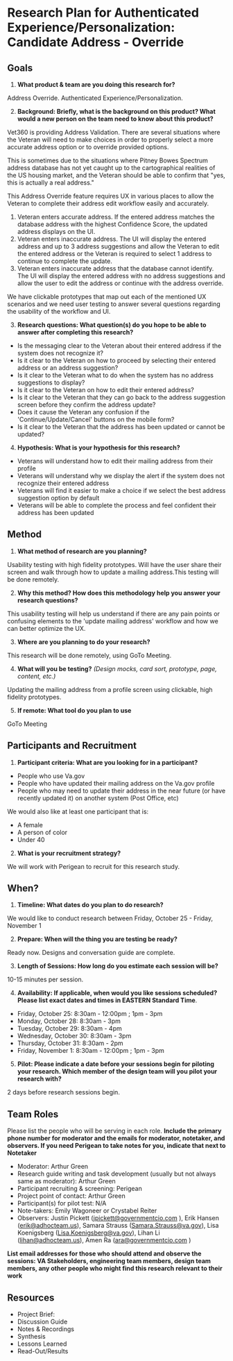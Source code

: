 # Research Plan for Authenticated Experience/Personalization: Candidate Address - Override

## Goals
1.  **What product & team are you doing this research for?**

Address Override.  Authenticated Experience/Personalization.

2.  **Background: Briefly, what is the background on this product? What would a new person on the team need to know about this product?**

Vet360 is providing Address Validation.  There are several situations where the Veteran will need to make choices in order to properly select a more accurate address option or to override provided options.

This is sometimes due to the situations where Pitney Bowes Spectrum address database has not yet caught up to the cartographical realities of the US housing market,  and the Veteran should be able to confirm that "yes, this is actually a real address."

This Address Override feature requires UX in various places to allow the Veteran to complete their address edit workflow easily and accurately.
  1. Veteran enters accurate address.  If the entered address matches the database address with the highest Confidence Score, the updated address displays on the UI.
  2.  Veteran enters inaccurate address.  The UI will display the entered address and up to 3 address suggestions and allow the Veteran to edit the entered address or the Veteran is required to select 1 address to continue to complete the update.
  3.  Veteran enters inaccurate address that the database cannot identify.  The UI will display the entered address with no address suggestions and allow the user to edit the address or continue with the address override.
  
  We have clickable prototypes that map out each of the mentioned UX scenarios and we need user testing to answer several questions regarding the usability of the workflow and UI.

3.  **Research questions: What question(s) do you hope to be able to answer after completing this research?** 

- Is the messaging clear to the Veteran about their entered address if the system does not recognize it?
- Is it clear to the Veteran on how to proceed by selecting their entered address or an address suggestion?
- Is it clear to the Veteran what to do when the system has no address suggestions to display?
- Is it clear to the Veteran on how to edit their entered address?
- Is it clear to the Veteran that they can go back to the address suggestion screen before they confirm the address update?
- Does it cause the Veteran any confusion if the 'Continue/Update/Cancel' buttons on the mobile form?
- Is it clear to the Veteran that the address has been updated or cannot be updated?

4.  **Hypothesis: What is your hypothesis for this research?**

- Veterans will understand how to edit their mailing address from their profile
- Veterans will understand why we display the alert if the system does not recognize their entered address
- Veterans will find it easier to make a choice if we select the best address suggestion option by default
- Veterans will be able to complete the process and feel confident their address has been updated


## Method
1.	**What method of research are you planning?** 
  
Usability testing with high fidelity prototypes.  Will have the user share their screen and walk through how to update a 
mailing address.This testing will be done remotely.
  
2.	**Why this method? How does this methodology help you answer your research questions?**

This usability testing will help us understand if there are any pain points or confusing elements to the 'update mailing address' workflow and how we can better optimize the UX.

3.	**Where are you planning to do your research?**

This research will be done remotely, using GoTo Meeting.

4.	**What will you be testing?** *(Design mocks, card sort, prototype, page, content, etc.)* 

Updating the mailing address from a profile screen using clickable, high fidelity prototypes.

5.  **If remote: What tool do you plan to use**

GoTo Meeting

## Participants and Recruitment
1.	**Participant criteria: What are you looking for in a participant?**

- People who use Va.gov
- People who have updated their mailing address on the Va.gov profile
- People who may need to update their address in the near future (or have recently updated it) on another system (Post Office, etc)

We would also like at least one participant that is:
- A female
- A person of color
- Under 40

2.	**What is your recruitment strategy?** 

We will work with Perigean to recruit for this research study.

## When? 
1.	**Timeline: What dates do you plan to do research?** 

We would like to conduct research between Friday, October 25 - Friday, November 1

2.	**Prepare: When will the thing you are testing be ready?**

Ready now.  Designs and conversation guide are complete.

3. **Length of Sessions: How long do you estimate each session will be?** 

10-15 minutes per session.

4.	**Availability: If applicable, when would you like sessions scheduled?** **Please list exact dates and times in EASTERN Standard Time**. 

- Friday, October 25: 8:30am - 12:00pm ; 1pm - 3pm
- Monday, October 28: 8:30am - 3pm
- Tuesday, October 29:  8:30am - 4pm
- Wednesday, October 30:  8:30am - 3pm
- Thursday, October 31:  8:30am - 2pm
- Friday, November 1:  8:30am - 12:00pm ; 1pm - 3pm

5.	**Pilot: Please indicate a date before your sessions begin for piloting your research. Which member of the design team will you pilot your research with?**

2 days before research sessions begin.

## Team Roles
Please list the people who will be serving in each role. **Include the primary phone number for moderator and the emails for moderator, notetaker, and observers. If you need Perigean to take notes for you, indicate that next to Notetaker** 
- Moderator: Arthur Green
- Research guide writing and task development (usually but not always same as moderator): Arthur Green
- Participant recruiting & screening: Perigean
- Project point of contact: Arthur Green
- Participant(s) for pilot test: N/A
- Note-takers: Emily Wagoneer or Crystabel Reiter
- Observers: Justin Pickett (jpickett@governmentcio.com ), Erik Hansen (erik@adhocteam.us), Samara Strauss (Samara.Strauss@va.gov), Lisa Koenigsberg (Lisa.Koenigsberg@va.gov), Lihan Li (lihan@adhocteam.us), Amen Ra (ara@governmentcio.com )

**List email addresses for those who should attend and observe the sessions: VA Stakeholders, engineering team members, design team members, any other people who might find this research relevant to their work**

## Resources
- Project Brief: 
- Discussion Guide
- Notes & Recordings
- Synthesis
- Lessons Learned
- Read-Out/Results

